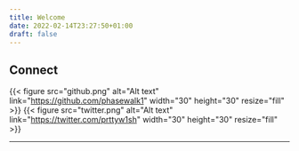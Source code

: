 ```yaml
---
title: Welcome
date: 2022-02-14T23:27:50+01:00
draft: false
---
```


## Connect

{{< figure src="github.png" alt="Alt text" link="https://github.com/phasewalk1" width="30" height="30" resize="fill" >}}
{{< figure src="twitter.png" alt="Alt text" link="https://twitter.com/prttyw1sh" width="30" height="30" resize="fill" >}}

---
